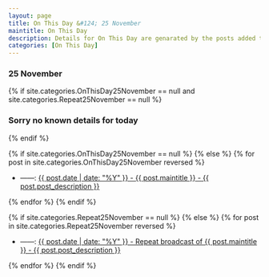 ```yaml
---
layout: page
title: On This Day &#124; 25 November
maintitle: On This Day
description: Details for On This Day are genarated by the posts added to the website so the content is subject to changes/updates over time.
categories: [On This Day]
---
```


<h3>25 November</h3>

{% if site.categories.OnThisDay25November == null and site.categories.Repeat25November == null %}
  <h3>Sorry no known details for today</h3>
{% endif %}

{% if site.categories.OnThisDay25November == null %}
{% else %}
{% for post in site.categories.OnThisDay25November reversed %}
<ul>
<li> ——: <a href="{{ post.url }}">{{ post.date | date: "%Y" }} - {{ post.maintitle }} - {{ post.post_description }}</a></li>
</ul>
{% endfor %}
{% endif %}

{% if site.categories.Repeat25November == null %}
{% else %}
{% for post in site.categories.Repeat25November reversed %}
<ul>
<li> ——: <a href="{{ post.url }}">{{ post.date | date: "%Y" }} - Repeat broadcast of {{ post.maintitle }} - {{ post.post_description }}</a></li>
</ul>
{% endfor %}
{% endif %}
